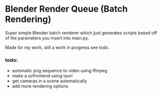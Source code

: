 # Blender Render Queue (Batch Rendering)

Super simple Blender batch renderer which just generates scripts based off of the parameters you insert into main.py.

Made for my work, still a work in progress see todo.

### todo:
- automatic png sequence to video using ffmpeg
- make a ui/frontend using tauri
- get cameras in a scene automatically
- add more rendering options